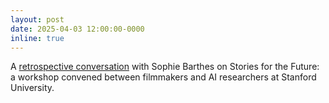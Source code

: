 ```yaml
---
layout: post
date: 2025-04-03 12:00:00-0000
inline: true
---
```


A <a href="https://hai.stanford.edu/news/exploring-the-ethics-of-ai-through-narrative">retrospective conversation</a> with Sophie Barthes on Stories for the Future: a workshop convened between filmmakers and AI researchers at Stanford University.
